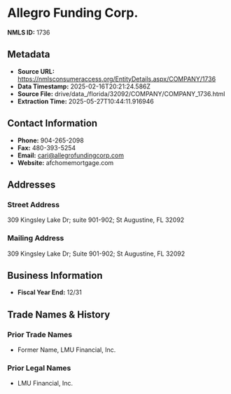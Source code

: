 # Allegro Funding Corp.

**NMLS ID:** 1736

## Metadata
- **Source URL:** https://nmlsconsumeraccess.org/EntityDetails.aspx/COMPANY/1736
- **Data Timestamp:** 2025-02-16T20:21:24.586Z
- **Source File:** drive/data_/florida/32092/COMPANY/COMPANY_1736.html
- **Extraction Time:** 2025-05-27T10:44:11.916946

## Contact Information
- **Phone:** 904-265-2098
- **Fax:** 480-393-5254
- **Email:** cari@allegrofundingcorp.com
- **Website:** afchomemortgage.com

## Addresses
### Street Address
309 Kingsley Lake Dr; suite 901-902; St Augustine, FL 32092

### Mailing Address
309 Kingsley Lake Dr; Suite 901-902; St Augustine, FL 32092

## Business Information
- **Fiscal Year End:** 12/31

## Trade Names & History
### Prior Trade Names
- Former Name, LMU Financial, Inc.

### Prior Legal Names
- LMU Financial, Inc.
